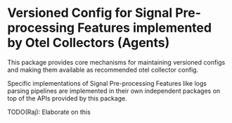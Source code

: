 # Versioned Config for Signal Pre-processing Features implemented by Otel Collectors (Agents)

This package provides core mechanisms for maintaining versioned configs and making them available as recommended otel collector config.

Specific implementations of Signal Pre-processing Features like logs parsing pipelines are implemented in their own independent packages on top of the APIs provided by this package.

TODO(Raj): Elaborate on this

